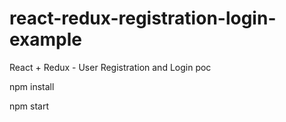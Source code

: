# react-redux-registration-login-example

React + Redux - User Registration and Login poc


npm install

npm start

